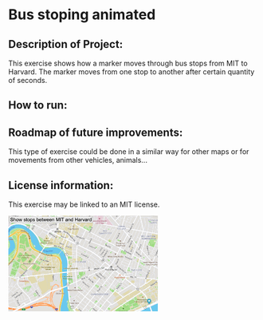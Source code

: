 # Bus stoping animated

## Description of Project:
This exercise shows how a marker moves through bus stops from MIT to Harvard. The marker moves from one stop to another after certain quantity of seconds.

## How to run:

## Roadmap of future improvements:
This type of exercise could be done in a similar way for other maps or for movements from other vehicles, animals...

## License information:
This exercise may be linked to an MIT license.


<img src= "Map.png" width='300'/>
